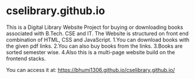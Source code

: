 # cselibrary.github.io
This is a Digital Library Website Project for buying or downloading books associated with B.Tech. CSE and IT. The Website is structured on front end combination of HTML, CSS and JavaScript.
1.You can download books with the given pdf links.
2.You can also buy books from the links.
3.Books are sorted semester wise.
4.Also this is a multi-page website build on the frontend stacks.

You can access it at:
https://bhumi1306.github.io/cselibrary.github.io/
